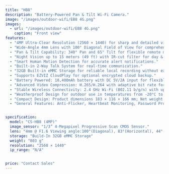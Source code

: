 ```yaml
---
title: "HB8"
description: "Battery-Powered Pan & Tilt Wi-Fi Camera."
image: "/images/outdoor-wifi/EB8 4G.png"
images:
  - url: "/images/outdoor-wifi/EB8 4G.png"
    caption: "Front view"
features:
  - "4MP Ultra-Clear Resolution (2560 × 1440) for sharp and detailed video surveillance."
  - "Wide-Angle 4mm Lens with 100° Diagonal Field of View for comprehensive area coverage."
  - "Pan & Tilt Capability: 340° Pan and 65° Tilt for flexible remote monitoring."
  - "Night Vision up to 15 meters (49 ft) with IR-cut filter for day & night surveillance."
  - "Smart Human Motion Detection for accurate alert notifications."
  - "Built-in 2-Way Talk System for real-time communication."
  - "32GB Built-in eMMC Storage for reliable local recording without external SD cards."
  - "Supports EZVIZ CloudPlay for optional encrypted cloud backup."
  - "Battery Powered: 10,400mAh battery with DC 5V/2A input for flexible, wire-free installation."
  - "Advanced Video Compression: H.265/H.264 with adaptive bit rate for efficient streaming."
  - "Stable Wireless Connectivity: 2.4 GHz Wi-Fi (802.11 b/g/n) with up to 150 Mbps transmission rate."
  - "Weatherproof Design for outdoor use in temperatures from -20°C to 50°C."
  - "Compact Design: Product dimensions 183 × 116 × 166 mm; Net weight 803g (1060g with packaging)."
  - "General Features: Anti-Flicker, Heartbeat Monitoring, Password Protection, and Watermark support."


specification:
  model: "CS-HB8 (4MP)"
  image_sensor: "1/3” 4-Megapixel Progressive Scan CMOS Sensor."
  lens: "4mm @ F1.6 Viewing angle:100°(Diagonal), 83°(Horizontal), 44°(Vertical)"
  storage: "Build-In 32GB eMMC Storage"
  weight: "803 g"
  resolution: "2560 × 1440"
  ip_range: "N/A"


price: "Contact Sales"
---
```

